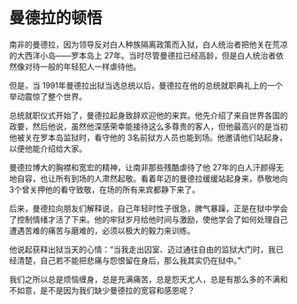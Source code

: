 # 曼德拉的顿悟

南非的曼德拉，因为领导反对白人种族隔离政策而入狱，白人统治者把他关在荒凉的大西洋小岛——罗本岛上 27年。当时尽管曼德拉已经高龄，但是白人统治者依然像对待一般的年轻犯人一样虐待他。 

但是，当 1991年曼德拉出狱当选总统以后，曼德拉在他的总统就职典礼上的一个举动震惊了整个世界。 

总统就职仪式开始了，曼德拉起身致辞欢迎他的来宾。他先介绍了来自世界各国的政要，然后他说，虽然他深感荣幸能接待这么多尊贵的客人，但他最高兴的是当初他被关在罗本岛监狱时，看守他的 3名前狱方人员也能到场。他邀请他们站起身，以便他能介绍给大家。 

曼德拉博大的胸襟和宽宏的精神，让南非那些残酷虐待了他 27年的白人汗颜得无地自容，也让所有到场的人肃然起敬。看着年迈的曼德拉缓缓站起身来，恭敬地向3个曾关押他的看守致敬，在场的所有来宾都静下来了。 

后来，曼德拉向朋友们解释说，自己年轻时性子很急，脾气暴躁，正是在狱中学会了控制情绪才活了下来。他的牢狱岁月给他时间与激励，使他学会了如何处理自己遭遇苦难的痛苦与磨难的，必须以极大的毅力来训练。 

他说起获释出狱当天的心情：“当我走出囚室、迈过通往自由的监狱大门时，我已经清楚，自己若不能把悲痛与怨恨留在身后，那么我其实仍在狱中。” 

我们之所以总是烦恼缠身，总是充满痛苦，总是怨天尤人，总是有那么多的不满和不如意，是不是因为我们缺少曼德拉的宽容和感恩呢？
 